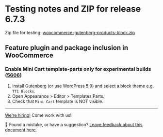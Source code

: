 # Testing notes and ZIP for release 6.7.3

Zip file for testing: [woocommerce-gutenberg-products-block.zip](https://github.com/woocommerce/woocommerce-gutenberg-products-block/files/7924587/woocommerce-gutenberg-products-block.zip)

## Feature plugin and package inclusion in WooCommerce

### Enable Mini Cart template-parts only for experimental builds ([5606](https://github.com/woocommerce/woocommerce-gutenberg-products-block/pull/5606))

1. Install Gutenberg (or use WordPress 5.9) and select a block theme e.g. `TT1 Blocks`.
2. Open Appearance > Editor > Templates Parts.
3. Check that `Mini Cart` template is NOT visible.

<!-- FEEDBACK -->

---

[We're hiring!](https://woocommerce.com/careers/) Come work with us!

🐞 Found a mistake, or have a suggestion? [Leave feedback about this document here.](https://github.com/woocommerce/woocommerce-blocks/issues/new?assignees=&labels=type%3A+documentation&template=--doc-feedback.md&title=Feedback%20on%20./docs/internal-developers/testing/releases/673.md)

<!-- /FEEDBACK -->

